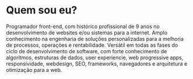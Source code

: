 # Quem sou eu?
Programador front-end, com histórico profissional de 9 anos no desenvolvimento de websites e/ou sistemas para a internet. Amplo conhecimento na engenharia de soluções personalizadas para a melhoria de processos, operações e rentabilidade. Versátil em todas as fases do ciclo de desenvolvimento de software, com forte conhecimento de algoritmos, estruturas de dados, user experiencie, web progressive apps, responsividade, webdesign, SEO, frameworks, navegadores e arquitetura e otimização para a web.
